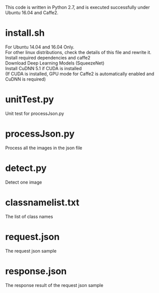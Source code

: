 This code is written in Python 2.7, and is executed successfully under Ubuntu 16.04 and Caffe2.

install.sh
===========
For Ubuntu 14.04 and 16.04 Only.  
For other linux distributions, check the details of this file and rewrite it.  
Install required dependencies and caffe2  
Download Deep Learning Models (SqueezeNet)  
Install CuDNN 5.1 if CUDA is installed  
(If CUDA is installed, GPU mode for Caffe2 is automatically enabled and CuDNN is required)  


unitTest.py
============
Unit test for processJson.py


processJson.py
============
Process all the images in the json file


detect.py
============
Detect one image

classnamelist.txt
============
The list of class names

request.json
============
The request json sample 

response.json
============
The response result of the request json sample 







